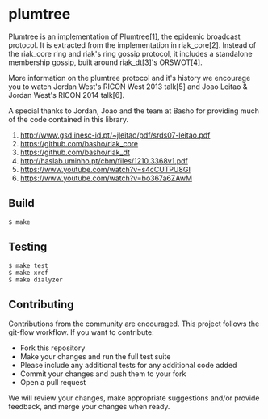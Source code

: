 plumtree
=====

Plumtree is an implementation of Plumtree[1], the epidemic broadcast protocol.
It is extracted from the implementation in riak_core[2]. Instead of
the riak_core ring and riak's ring gossip protocol, it includes a standalone
membership gossip, built around riak_dt[3]'s ORSWOT[4].

More information on the plumtree protocol and it's history we encourage you
to watch Jordan West's RICON West 2013 talk[5] and Joao Leitao & Jordan West's
RICON 2014 talk[6].

A special thanks to Jordan, Joao and the team at Basho for providing much of
the code contained in this library. 

1. http://www.gsd.inesc-id.pt/~jleitao/pdf/srds07-leitao.pdf
2. https://github.com/basho/riak_core
3. https://github.com/basho/riak_dt
4. http://haslab.uminho.pt/cbm/files/1210.3368v1.pdf
5. https://www.youtube.com/watch?v=s4cCUTPU8GI
6. https://www.youtube.com/watch?v=bo367a6ZAwM


Build
-----

    $ make

Testing
-------

    $ make test
    $ make xref
    $ make dialyzer

Contributing
----

Contributions from the community are encouraged. This project follows the 
git-flow workflow. If you want to contribute:

* Fork this repository 
* Make your changes and run the full test suite
 * Please include any additional tests for any additional code added
* Commit your changes and push them to your fork
* Open a pull request

We will review your changes, make appropriate suggestions and/or provide
feedback, and merge your changes when ready. 
